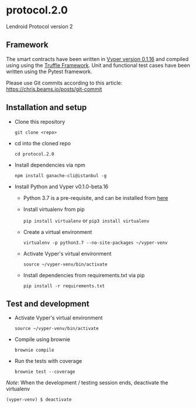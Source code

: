 # protocol.2.0
Lendroid Protocol version 2

## Framework
The smart contracts have been written in [Vyper version 0.1.16](https://vyper.readthedocs.io "Vyper ReadTheDocs") and compiled using using the [Truffle Framework](https://truffleframework.com/docs/truffle/overview "Truffle overview"). Unit and functional test cases have been written using the Pytest framework.

Please use Git commits according to this article: https://chris.beams.io/posts/git-commit

## Installation and setup
* Clone this repository

  `git clone <repo>`

* cd into the cloned repo

  `cd protocol.2.0`

* Install dependencies via npm

  `npm install ganache-cli@istanbul -g`


* Install Python and Vyper v0.1.0-beta.16

  * Python 3.7 is a pre-requisite, and can be installed from [here](https://www.python.org/downloads "Python version downloads")

  * Install virtualenv from pip

    `pip install virtualenv` or `pip3 install virtualenv`

  * Create a virtual environment

    `virtualenv -p python3.7 --no-site-packages ~/vyper-venv`

  * Activate Vyper's virtual environment

    `source ~/vyper-venv/bin/activate`

  * Install dependencies from requirements.txt via pip

    `pip install -r requirements.txt`

## Test and development

* Activate Vyper's virtual environment

  `source ~/vyper-venv/bin/activate`


* Compile using brownie

  `brownie compile`

* Run the tests with coverage

  `brownie test --coverage`


_Note_: When the development / testing session ends, deactivate the virtualenv

`(vyper-venv) $ deactivate`
